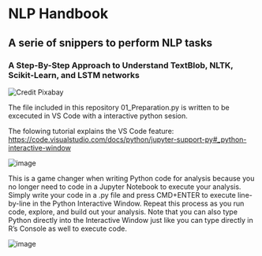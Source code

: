 # NLP Handbook
## A serie of snippers to perform NLP tasks
### A Step-By-Step Approach to Understand TextBlob, NLTK, Scikit-Learn, and LSTM networks

![Credit Pixabay](https://cdn.pixabay.com/photo/2016/04/30/13/12/sutterlin-1362879_1280.jpg)

The file included in this repository 01_Preparation.py is written to be excecuted in VS Code with a interactive python sesion.

The folowing tutorial explains the VS Code feature:
https://code.visualstudio.com/docs/python/jupyter-support-py#_python-interactive-window





![image](https://i1.wp.com/stevenmortimer.com/blog/setting-up-vs-code-for-python-development-like-rstudio/variable-explorer.png?zoom=2.5&w=578&ssl=1)

This is a game changer when writing Python code for analysis because you no longer need to code in a Jupyter Notebook to execute your analysis. Simply write your code in a .py file and press CMD+ENTER to execute line-by-line in the Python Interactive Window. Repeat this process as you run code, explore, and build out your analysis. Note that you can also type Python directly into the Interactive Window just like you can type directly in R’s Console as well to execute code.

![image](https://code.visualstudio.com/assets/docs/python/jupyter/interactive-window-intellisense.gif)



